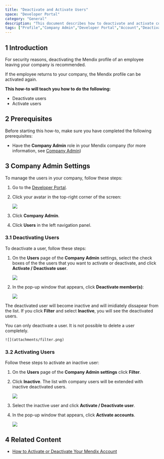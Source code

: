 ```yaml
---
title: "Deactivate and Activate Users"
space: "Developer Portal"
category: "General"
description: "This document describes how to deactivate and activate company users in the Developer Portal."
tags: ["Profile","Company Admin","Developer Portal","Account","Deactivate"]
---
```


## 1 Introduction

For security reasons, deactivating the Mendix profile of an employee leaving your company is recommended.

If the employee returns to your company, the Mendix profile can be activated again. 

**This how-to will teach you how to do the following:**

* Deactivate users
* Activate users

## 2 Prerequisites

Before starting this how-to, make sure you have completed the following prerequisites:

* Have the **Company Admin** role in your Mendix company (for more information, see [Company Admin](/developerportal/companyadmin))

## 3 Company Admin Settings

To manage the users in your company, follow these steps:

1. Go to the [Developer Portal](http://home.mendix.com).
2.  Click your avatar in the top-right corner of the screen:

    ![](attachments/company-admin.png)

3. Click **Company Admin**.
4. Click **Users** in the left navigation panel.

### 3.1 Deactivating Users

To deactivate a user, follow these steps:

1.  On the **Users** page of the **Company Admin** settings, select the check boxes of the the users that you want to activate or deactivate, and click **Activate / Deactivate user**.

    ![](attachments/deactivate.png)

2.  In the pop-up window that appears, click **Deactivate member(s)**:

    ![](attachments/deactivate-user.png)

The deactivated user will become inactive and will imidiately dissapear from the list. If you click **Filter** and select **Inactive**, you will see the deactivated users.

You can only deactivate a user. It is not possible to delete a user completely.

    ![](attachments/filter.png)

### 3.2 Activating Users

Follow these steps to activate an inactive user:    

1.  On the **Users** page of the **Company Admin settings** click **Filter**.
2.  Click **Inactive**. The list with company users will be extended with inactive deactivated users.

    ![](attachments/users.png)

3.  Select the inactive user and click **Activate / Deactivate user**.
4.  In the pop-up window that appears, click **Activate accounts**.         

    ![](attachments/activate-user.png)

## 4 Related Content

* [How to Activate or Deactivate Your Mendix Account](/howtogeneral/support/how-to-activate-or-deactivate-your-mendix-account)
